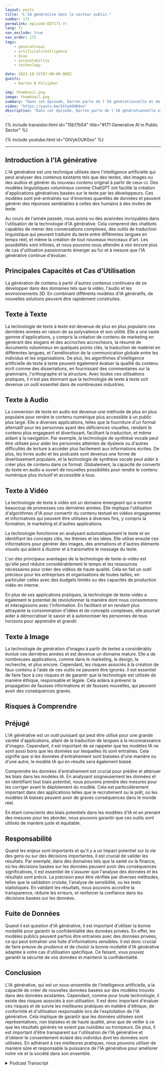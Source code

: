 ```yaml
---
layout: posts
title: "L'IA générative dans le secteur public."
number: 171
permalink: episode-EDT171-fr
lang: fr
nav_exclude: true
nav_order: 171
tags:
    - generativeai
    - artificialintelligence
    - bias
    - accountability
    - technology

date: 2023-10-31T07:00:00.000Z
guests:
    - Darren W Pulsipher

img: thumbnail.png
image: thumbnail.png
summary: "Dans cet épisode, Darren parle de l'IA générationnelle et de ses applications pratiques. L'IA générationnelle connaît une expansion avec de nouvelles capacités telles que la création de texte, d'images, de vidéos et d'audio. Cependant, il existe des risques tels que les biais, la responsabilité et les fuites de données qui doivent être pris en compte."
video: "https://youtu.be/GtVykOUK0xo"
description: "Dans cet épisode, Darren parle de l'IA générationnelle et de ses applications pratiques. L'IA générationnelle connaît une expansion avec de nouvelles capacités telles que la création de texte, d'images, de vidéos et d'audio. Cependant, il existe des risques tels que les biais, la responsabilité et les fuites de données qui doivent être pris en compte."
---
```


<div>
{% include transistor.html id="15b17b54" title="#171 Generative AI in Public Sector" %}

{% include youtube.html id="GtVykOUK0xo" %}
</div>

---

## Introduction à l'IA générative

L'IA générative est une technique utilisée dans l'intelligence artificielle qui peut analyser des contenus existants tels que des textes, des images ou des audios et générer du nouveau contenu original à partir de ceux-ci. Des modèles linguistiques volumineux comme ChatGPT ont facilité la création d'applications génératives basées sur le texte par les développeurs. Ces modèles sont pré-entraînés sur d'énormes quantités de données et peuvent générer des réponses semblables à celles des humains à des invites de texte.

Au cours de l'année passée, nous avons vu des avancées incroyables dans l'utilisation de la technologie d'IA générative. Cela comprend des chatbots capables de mener des conversations complexes, des outils de traduction linguistique qui peuvent traduire du texte entre différentes langues en temps réel, et même la création de tout nouveaux morceaux d'art. Les possibilités sont infinies, et nous pouvons nous attendre à voir encore plus de cas d'utilisation passionnants émerger au fur et à mesure que l'IA générative continue d'évoluer.

## Principales Capacités et Cas d'Utilisation

La génération de contenu à partir d'autres contenus continuera de se développer dans des domaines tels que la vidéo, l'audio et les environnements 3D. En combinant différents modèles d'IA génératifs, de nouvelles solutions peuvent être rapidement construites.

## Texte à Texte

La technologie de texte à texte est devenue de plus en plus populaire ces dernières années en raison de sa polyvalence et son utilité. Elle a une vaste gamme d'applications, y compris la création de contenu de marketing en générant des slogans et des accroches accrocheurs, la résumé de documents volumineux en quelques points clés, la traduction de matériel en différentes langues, et l'amélioration de la communication globale entre les individus et les organisations. De plus, les algorithmes d'intelligence artificielle de texte à texte peuvent également évaluer la qualité du contenu écrit comme des dissertations, en fournissant des commentaires sur la grammaire, l'orthographe et la structure. Avec toutes ces utilisations pratiques, il n'est pas étonnant que la technologie de texte à texte soit devenue un outil essentiel dans de nombreuses industries.

## Texte à Audio

La conversion de texte en audio est devenue une méthode de plus en plus populaire pour rendre le contenu numérique plus accessible à un public plus large. Elle a diverses applications, telles que la fourniture d'un format alternatif pour les personnes ayant des déficiences visuelles, rendant le contenu plus engageant et divertissant, facilitant la traduction, et même aidant à la navigation. Par exemple, la technologie de synthèse vocale peut être utilisée pour aider les personnes atteintes de dyslexie ou d'autres difficultés de lecture à accéder plus facilement aux informations écrites. De plus, les livres audio et les podcasts sont devenus une forme de divertissement populaire, et la technologie de synthèse vocale peut aider à créer plus de contenu dans ce format. Globalement, la capacité de convertir du texte en audio a ouvert de nouvelles possibilités pour rendre le contenu numérique plus inclusif et accessible à tous.

## Texte à Vidéo

La technologie de texte à vidéo est un domaine émergeant qui a montré beaucoup de promesses ces dernières années. Elle implique l'utilisation d'algorithmes d'IA pour convertir du contenu textuel en vidéos engageantes et informatives qui peuvent être utilisées à diverses fins, y compris la formation, le marketing et d'autres applications.

La technologie fonctionne en analysant automatiquement le texte et en identifiant les concepts clés, les thèmes et les idées. Elle utilise ensuite ces informations pour générer des images, des animations et d'autres éléments visuels qui aident à illustrer et à transmettre le message du texte.

L'un des principaux avantages de la technologie de texte-à-vidéo est qu'elle peut réduire considérablement le temps et les ressources nécessaires pour créer des vidéos de haute qualité. Cela en fait un outil précieux pour les entreprises et organisations de toutes tailles, en particulier celles avec des budgets limités ou des capacités de production vidéo en interne.

En plus de ses applications pratiques, la technologie de texte-vidéo a également le potentiel de révolutionner la manière dont nous consommons et interagissons avec l'information. En facilitant et en rendant plus attrayante la consommation d'idées et de concepts complexes, elle pourrait aider à démocratiser le savoir et à autonomiser les personnes de tous horizons pour apprendre et grandir.

## Texte à Image

La technologie de génération d'images à partir de textes a considérably évolué ces dernières années et est devenue un domaine mature. Elle a de nombreuses applications, comme dans le marketing, le design, la recherche, et plus encore. Cependant, les risques associés à la création de faux contenu à l'aide de ces outils ne peuvent être ignorés. Il est essentiel de faire face à ces risques et de garantir que la technologie est utilisée de manière éthique, responsable et légale. Cela aidera à prévenir la propagation de fausses informations et de fausses nouvelles, qui peuvent avoir des conséquences graves.

## Risques à Comprendre

## Préjugé

L'IA générative est un outil puissant qui peut être utilisé pour une grande variété d'applications, allant de la traduction de langues à la reconnaissance d'images. Cependant, il est important de se rappeler que les modèles IA ne sont aussi bons que les données sur lesquelles ils sont entraînés. Cela signifie que si les données d'entraînement sont biaisées d'une manière ou d'une autre, le modèle IA qui en résulte sera également biaisé.

Comprendre les données d'entraînement est crucial pour prédire et atténuer les biais dans les modèles IA. En analysant soigneusement les données et en identifiant tout biais potentiel, nous pouvons prendre des mesures pour les corriger avant le déploiement du modèle. Cela est particulièrement important dans des applications telles que le recrutement ou le prêt, où les modèles IA biaisés peuvent avoir de graves conséquences dans le monde réel.

En étant conscients des biais potentiels dans les modèles d'IA et en prenant des mesures pour les aborder, nous pouvons garantir que ces outils sont utilisés de manière juste et équitable.

## Responsabilité

Quand les enjeux sont importants et qu'il y a un impact potentiel sur la vie des gens ou sur des décisions importantes, il est crucial de valider les résultats. Par exemple, dans des domaines tels que la santé ou la finance, où les décisions basées sur les données peuvent avoir des conséquences significatives, il est essentiel de s'assurer que l'analyse des données et les résultats sont précis. La précision peut être vérifiée par diverses méthodes, telles que la validation croisée, l'analyse de sensibilité, ou les tests statistiques. En validant les résultats, nous pouvons accroître la transparence, réduire les erreurs, et renforcer la confiance dans les décisions basées sur les données.

## Fuite de Données

Quand il est question d'IA générative, il est important d'utiliser la bonne modalité pour garantir la confidentialité des données privées. En effet, les modèles publics peuvent parfois être entrainés avec des données privées, ce qui peut entraîner une fuite d'informations sensibles. Il est donc crucial de faire preuve de prudence et de choisir la bonne modalité d'IA générative adaptée à votre cas d'utilisation spécifique. Ce faisant, vous pouvez garantir la sécurité de vos données et maintenir la confidentialité.

## Conclusion

L'IA générative, qui est un sous-ensemble de l'intelligence artificielle, a la capacité de créer de nouvelles données basées sur des modèles trouvés dans des données existantes. Cependant, comme pour toute technologie, il existe des risques associés à son utilisation. Il est donc important d'évaluer ces risques et de suivre les meilleures pratiques en matière d'éthique, de conformité et d'utilisation responsable lors de l'exploitation de l'IA générative. Cela implique de garantir que les données utilisées sont représentatives, non biaisées et de haute qualité, ainsi que de veiller à ce que les résultats générés ne soient pas nuisibles ou trompeurs. De plus, il est important d'être transparent sur l'utilisation de l'IA générative et d'obtenir le consentement éclairé des individus dont les données sont utilisées. En adhérant à ces meilleures pratiques, nous pouvons utiliser de manière sûre et responsable la puissance de l'IA générative pour améliorer notre vie et la société dans son ensemble.



<details>
<summary> Podcast Transcript </summary>

<p></p>

</details>
